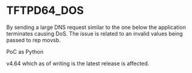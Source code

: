 # TFTPD64_DOS

By sending a large DNS request similar to the one below the application terminates causing DoS. 
The issue is related to an invalid values being passed to rep movsb.

PoC as Python

v4.64 which as of writing is the latest release is affected.


